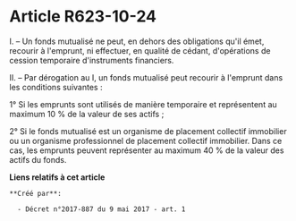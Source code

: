 # Article R623-10-24

I. – Un fonds mutualisé ne peut, en dehors des obligations qu'il émet, recourir à l'emprunt, ni effectuer, en qualité de
cédant, d'opérations de cession temporaire d'instruments financiers.

II. – Par dérogation au I, un fonds mutualisé peut recourir à l'emprunt dans les conditions suivantes :

1° Si les emprunts sont utilisés de manière temporaire et représentent au maximum 10 % de la valeur de ses actifs ;

2° Si le fonds mutualisé est un organisme de placement collectif immobilier ou un organisme professionnel de placement
collectif immobilier. Dans ce cas, les emprunts peuvent représenter au maximum 40 % de la valeur des actifs du fonds.

**Liens relatifs à cet article**

	**Créé par**:

	  - Décret n°2017-887 du 9 mai 2017 - art. 1
